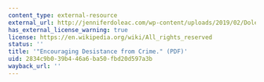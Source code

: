 ```yaml
---
content_type: external-resource
external_url: http://jenniferdoleac.com/wp-content/uploads/2019/02/Doleac_Desistance_Feb2019.pdf
has_external_license_warning: true
license: https://en.wikipedia.org/wiki/All_rights_reserved
status: ''
title: '"Encouraging Desistance from Crime." (PDF)'
uid: 2834c9b0-39b4-46a6-ba50-fbd20d597a3b
wayback_url: ''
---
```

